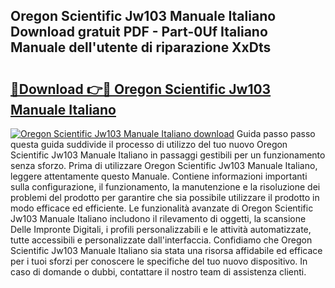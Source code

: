 ## Oregon Scientific Jw103 Manuale Italiano Download gratuit PDF - Part-0Uf Italiano Manuale dell'utente di riparazione XxDts

# <h2><a href="http://dfgfjk.blite.top/?on=Oregon+Scientific+Jw103+Manuale+Italiano">🔗Download 👉🔴 Oregon Scientific Jw103 Manuale Italiano</a></h2>

[![Oregon Scientific Jw103 Manuale Italiano download](https://i.imgur.com/lujVjoI.png)](http://dfgfjk.blite.top/?on=Oregon+Scientific+Jw103+Manuale+Italiano)
Guida passo passo questa guida suddivide il processo di utilizzo del tuo nuovo Oregon Scientific Jw103 Manuale Italiano in passaggi gestibili per un funzionamento senza sforzo. Prima di utilizzare Oregon Scientific Jw103 Manuale Italiano, leggere attentamente questo Manuale. Contiene informazioni importanti sulla configurazione, il funzionamento, la manutenzione e la risoluzione dei problemi del prodotto per garantire che sia possibile utilizzare il prodotto in modo efficace ed efficiente. Le funzionalità avanzate di Oregon Scientific Jw103 Manuale Italiano includono il rilevamento di oggetti, la scansione Delle Impronte Digitali, i profili personalizzabili e le attività automatizzate, tutte accessibili e personalizzate dall'interfaccia. Confidiamo che Oregon Scientific Jw103 Manuale Italiano sia stata una risorsa affidabile ed efficace per i tuoi sforzi per conoscere le specifiche del tuo nuovo dispositivo. In caso di domande o dubbi, contattare il nostro team di assistenza clienti.
